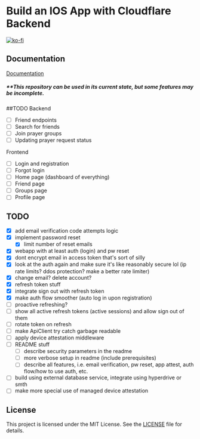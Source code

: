 # Build an IOS App with Cloudflare Backend

[![ko-fi](https://ko-fi.com/img/githubbutton_sm.svg)](https://ko-fi.com/U7U21CUEQD)

## Documentation

[Documentation](https://rlajustin.com/rn-cf-docs)

##### \*\*This repository can be used in its current state, but some features may be incomplete.

##TODO
Backend

- [ ] Friend endpoints
- [ ] Search for friends
- [ ] Join prayer groups
- [ ] Updating prayer request status

Frontend

- [ ] Login and registration
- [ ] Forgot login
- [ ] Home page (dashboard of everything)
- [ ] Friend page
- [ ] Groups page
- [ ] Profile page

## TODO

- [x] add email verification code attempts logic
- [x] implement password reset
  - [x] limit number of reset emails
- [x] webapp with at least auth (login) and pw reset
- [x] dont encrypt email in access token that's sort of silly
- [x] look at the auth again and make sure it's like reasonably secure lol (ip rate limits? ddos protection? make a better rate limiter)
- [x] change email? delete account?
- [x] refresh token stuff
- [x] integrate sign out with refresh token
- [x] make auth flow smoother (auto log in upon registration)
- [ ] proactive refreshing?
- [ ] show all active refresh tokens (active sessions) and allow sign out of them
- [ ] rotate token on refresh
- [ ] make ApiClient try catch garbage readable
- [ ] apply device attestation middleware
- [ ] README stuff
  - [ ] describe security parameters in the readme
  - [ ] more verbose setup in readme (include prerequisites)
  - [ ] describe all features, i.e. email verification, pw reset, app attest, auth flow/how to use auth, etc.
- [ ] build using external database service, integrate using hyperdrive or smth
- [ ] make more special use of managed device attestation

## License

This project is licensed under the MIT License. See the [LICENSE](./LICENSE) file for details.
